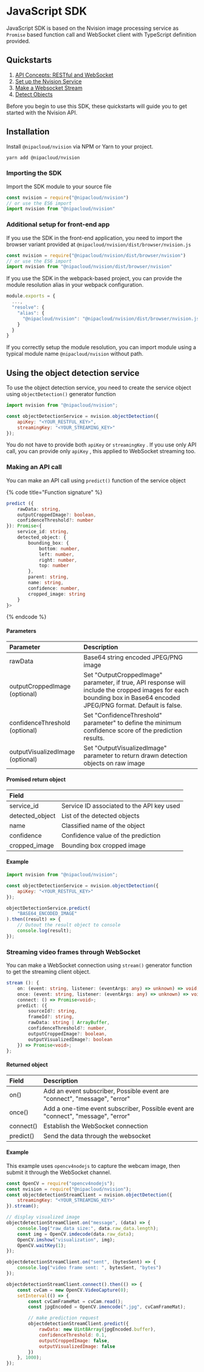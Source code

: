 # JavaScript SDK

JavaScript SDK is based on the Nvision image processing service as `Promise` based function call and WebSocket client with TypeScript definition provided.

## Quickstarts

1. [API Concepts: RESTful and WebSocket](https://nvision-docs.nipa.cloud/api-concepts/restful-calls)
2. [Set up the Nvision Service](https://nvision-docs.nipa.cloud/quickstarts/set-up-the-nvision-service)
3. [Make a Websocket Stream](../quickstarts/make-a-websocket-stream.md)
4. [Detect Objects](https://nvision-docs.nipa.cloud/how-to-guides/detect-objects)

Before you begin to use this SDK, these quickstarts will guide you to get started with the Nvision API.

## Installation

Install `@nipacloud/nvision` via NPM or Yarn to your project.

```bash
yarn add @nipacloud/nvision
```

### Importing the SDK

Import the SDK module to your source file

```javascript
const nvision = require("@nipacloud/nvision")
// or use the ES6 import
import nvision from "@nipacloud/nvision"
```

### Additional setup for front-end app

If you use the SDK in the front-end application, you need to import the browser variant provided at `@nipacloud/nvision/dist/browser/nvision.js`

```javascript
const nvision = require("@nipacloud/nvision/dist/browser/nvision")
// or use the ES6 import
import nvision from "@nipacloud/nvision/dist/browser/nvision"
```

If you use the SDK in the webpack-based project, you can provide the module resolution alias in your webpack configuration.

```javascript
module.exports = {
  ...,
  "resolve": {
    "alias": {
      "@nipacloud/nvision": "@nipacloud/nvision/dist/browser/nvision.js"
    }
  }
}
```

If you correctly setup the module resolution, you can import module using a typical module name `@nipacloud/nvision` without path.

## Using the object detection service

To use the object detection service, you need to create the service object using `objectDetection()` generator function

```javascript
import nvision from "@nipacloud/nvision";

const objectDetectionService = nvision.objectDetection({
    apiKey: "<YOUR_RESTFUL_KEY>",
    streamingKey: "<YOUR_STREAMING_KEY>"
});
```

You do not have to provide both `apiKey` or `streamingKey` . If you use only API call, you can provide only `apiKey` , this applied to WebSocket streaming too.

### Making an API call

You can make an API call using `predict()` function of the service object

{% code title="Function signature" %}
```typescript
predict ({
    rawData: string,
    outputCroppedImage?: boolean,
    confidenceThreshold?: number
}): Promise<{
    service_id: string,
    detected_object: {
        bounding_box: {
            bottom: number,
            left: number,
            right: number,
            top: number
        },
        parent: string,
        name: string,
        confidence: number,
        cropped_image: string
    }
}>
```
{% endcode %}

#### Parameters

| Parameter | Description |
| :--- | :--- |
| rawData | Base64 string encoded JPEG/PNG image |
| outputCroppedImage \(optional\) | Set "OutputCroppedImage" parameter, if true, API response will include the cropped images for each bounding box in Base64 encoded JPEG/PNG  format. Default is false. |
| confidenceThreshold \(optional\) | Set "ConfidenceThreshold" parameter" to define the minimum confidence score of the prediction results. |
| outputVisualizedImage \(optional\) | Set "OutputVisualizedImage" parameter to return drawn detection objects on raw image |

#### Promised return object

| Field |  |
| :--- | :--- |
| service\_id | Service ID associated to the API key used |
| detected\_object | List of the detected objects |
| name | Classified name of the object |
| confidence | Confidence value of the prediction |
| cropped\_image | Bounding box cropped image |

#### Example

```javascript
import nvision from "@nipacloud/nvision";

const objectDetectionService = nvision.objectDetection({
    apiKey: "<YOUR_RESTFUL_KEY>"
});

objectDetectionService.predict(
    "BASE64_ENCODED_IMAGE"
).then((result) => {
    // Outout the result object to console
    console.log(result);
});
```

### Streaming video frames through WebSocket

You can make a WebSocket connection using `stream()` generator function to get the streaming client object.

```typescript
stream (): {
    on: (event: string, listener: (eventArgs: any) => unknown) => void;
    once: (event: string, listener: (eventArgs: any) => unknown) => void;
    connect: () => Promise<void>;
    predict: ({
        sourceId?: string, 
        frameId?: string,
        rawData: string | ArrayBuffer, 
        confidenceThreshold?: number,
        outputCroppedImage?: boolean,
        outputVisualizedImage?: boolean
    }) => Promise<void>;
};
```

>

#### Returned object

| Field | Description |
| :--- | :--- |
| on\(\) | Add an event subscriber, Possible event are "connect", "message", "error" |
| once\(\) | Add a one-time event subscriber, Possible event are "connect", "message", "error" |
| connect\(\) | Establish the WebSocket connection |
| predict\(\) | Send the data through the websocket |

#### Example

This example uses `opencv4nodejs` to capture the webcam image, then submit it through the WebSocket channel.

```javascript
const OpenCV = require("opencv4nodejs");
const nvision = require("@nipacloud/nvision");
const objectdetectionStreamClient = nvision.objectDetection({
    streamingKey: "<YOUR_STREAMING_KEY>"
}).stream();

// display visualized image 
objectdetectionStreamClient.on("message", (data) => {
    console.log("raw_data size:", data.raw_data.length);
    const img = OpenCV.imdecode(data.raw_data);
    OpenCV.imshow("visualization", img);
    OpenCV.waitKey(1);
});

objectdetectionStreamClient.on("sent", (bytesSent) => { 
    console.log("video frame sent: ", bytesSent, "bytes")
});

objectdetectionStreamClient.connect().then(() => {
    const cvCam = new OpenCV.VideoCapture(0);
    setInterval(() => {
        const cvCamFrameMat = cvCam.read();
        const jpgEncoded = OpenCV.imencode(".jpg", cvCamFrameMat);

        // make prediction request
        objectdetectionStreamClient.predict({
            rawData: new Uint8Array(jpgEncoded.buffer),
            confidenceThreshold: 0.1,
            outputCroppedImage: false,
            outputVisualizedImage: false
        })
    }, 1000);
});
```

